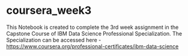 # coursera_week3
This Notebook is created to complete the 3rd week assignment in the Capstone Course of IBM Data Science Professional Specialization. The Specialization can be accessed here - https://www.coursera.org/professional-certificates/ibm-data-science
